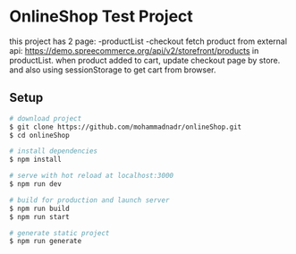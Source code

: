 # OnlineShop Test Project
this project has 2 page: -productList -checkout
fetch product from external api: https://demo.spreecommerce.org/api/v2/storefront/products in productList. when product added to cart, update checkout page by store. and also using sessionStorage to get cart from browser.
## Setup

```bash
# download project
$ git clone https://github.com/mohammadnadr/onlineShop.git
$ cd onlineShop

# install dependencies
$ npm install

# serve with hot reload at localhost:3000
$ npm run dev

# build for production and launch server
$ npm run build
$ npm run start

# generate static project
$ npm run generate
```
